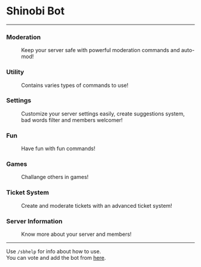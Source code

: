 # Shinobi Bot
<hr>
<dl>
<dt><h3>Moderation</h3></dt>
<dd>Keep your server safe with powerful moderation commands and auto-mod!</dd>

<dt><h3>Utility</h3></dt>
<dd>Contains varies types of commands to use!</dd>

<dt><h3>Settings</h3></dt>
<dd>Customize your server settings easily, create suggestions system, bad words filter and members welcomer!</dd>

<dt><h3>Fun</h3></dt>
<dd>Have fun with fun commands!</dd>

<dt><h3>Games</h3></dt>
<dd>Challange others in games!</dd>

<dt><h3>Ticket System</h3></dt>
<dd>Create and moderate tickets with an advanced ticket system!</dd>

<dt><h3>Server Information</h3></dt>
<dd>Know more about your server and members!</dd>
</dl>

<hr>

Use `/sbhelp` for info about how to use. <br>
You can vote and add the bot from [here](https://discordbotlist.com/bots/shinobi-bot).
